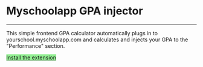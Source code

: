 <h1>Myschoolapp GPA injector</h1>
<hr>
This simple frontend GPA calculator automatically plugs in to yourschool.myschoolapp.com and calculates and injects your GPA to the "Performance" section.

<a style="width:500px;height:100px;background-color:lightgreen" href="https://chrome.google.com/webstore/detail/myschoolapp-gpa-calculato/jfbodkjgjenlagkjepebmpnhekihgplo">Install the extension</a>